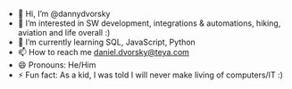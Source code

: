 - 👋 Hi, I’m @dannydvorsky
- 👀 I’m interested in SW development, integrations & automations, hiking, aviation and life overall :)
- 🌱 I’m currently learning SQL, JavaScript, Python
- 📫 How to reach me daniel.dvorsky@teya.com
- 😄 Pronouns: He/Him
- ⚡ Fun fact: As a kid, I was told I will never make living of computers/IT :)

<!---
dannydvorsky/dannydvorsky is a ✨ special ✨ repository because its `README.md` (this file) appears on your GitHub profile.
You can click the Preview link to take a look at your changes.
--->
